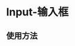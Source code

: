 # Input-输入框 

## 使用方法
<!-- markdownlint-disable md033  -->
<ClientOnly>
  <input-demo-1 />
  <input-demo-2 />
</ClientOnly>
